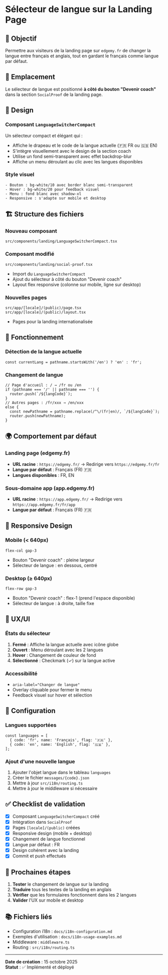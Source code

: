 # Sélecteur de langue sur la Landing Page

## 🎯 Objectif

Permettre aux visiteurs de la landing page sur `edgemy.fr` de changer la langue entre français et anglais, tout en gardant le français comme langue par défaut.

## 📍 Emplacement

Le sélecteur de langue est positionné **à côté du bouton "Devenir coach"** dans la section `SocialProof` de la landing page.

## 🎨 Design

### Composant `LanguageSwitcherCompact`

Un sélecteur compact et élégant qui :
- Affiche le drapeau et le code de la langue actuelle (🇫🇷 FR ou 🇬🇧 EN)
- S'intègre visuellement avec le design de la section coach
- Utilise un fond semi-transparent avec effet backdrop-blur
- Affiche un menu déroulant au clic avec les langues disponibles

### Style visuel
```tsx
- Bouton : bg-white/10 avec border blanc semi-transparent
- Hover : bg-white/20 pour feedback visuel
- Menu : fond blanc avec shadow-xl
- Responsive : s'adapte sur mobile et desktop
```

## 🏗️ Structure des fichiers

### Nouveau composant
```
src/components/landing/LanguageSwitcherCompact.tsx
```

### Composant modifié
```
src/components/landing/social-proof.tsx
```
- Import du `LanguageSwitcherCompact`
- Ajout du sélecteur à côté du bouton "Devenir coach"
- Layout flex responsive (colonne sur mobile, ligne sur desktop)

### Nouvelles pages
```
src/app/[locale]/(public)/page.tsx
src/app/[locale]/(public)/layout.tsx
```
- Pages pour la landing internationalisée

## 🔄 Fonctionnement

### Détection de la langue actuelle
```tsx
const currentLang = pathname.startsWith('/en') ? 'en' : 'fr';
```

### Changement de langue
```tsx
// Page d'accueil : / → /fr ou /en
if (pathname === '/' || pathname === '') {
  router.push(`/${langCode}`);
}
// Autres pages : /fr/xxx → /en/xxx
else {
  const newPathname = pathname.replace(/^\/(fr|en)/, `/${langCode}`);
  router.push(newPathname);
}
```

## 🌍 Comportement par défaut

### Landing page (edgemy.fr)
- **URL racine** : `https://edgemy.fr/` → Redirige vers `https://edgemy.fr/fr`
- **Langue par défaut** : Français (FR) 🇫🇷
- **Langues disponibles** : FR, EN

### Sous-domaine app (app.edgemy.fr)
- **URL racine** : `https://app.edgemy.fr/` → Redirige vers `https://app.edgemy.fr/fr/app`
- **Langue par défaut** : Français (FR) 🇫🇷

## 📱 Responsive Design

### Mobile (< 640px)
```tsx
flex-col gap-3
```
- Bouton "Devenir coach" : pleine largeur
- Sélecteur de langue : en dessous, centré

### Desktop (≥ 640px)
```tsx
flex-row gap-3
```
- Bouton "Devenir coach" : flex-1 (prend l'espace disponible)
- Sélecteur de langue : à droite, taille fixe

## 🎯 UX/UI

### États du sélecteur
1. **Fermé** : Affiche la langue actuelle avec icône globe
2. **Ouvert** : Menu déroulant avec les 2 langues
3. **Hover** : Changement de couleur de fond
4. **Sélectionné** : Checkmark (✓) sur la langue active

### Accessibilité
- `aria-label="Changer de langue"`
- Overlay cliquable pour fermer le menu
- Feedback visuel sur hover et sélection

## 🔧 Configuration

### Langues supportées
```tsx
const languages = [
  { code: 'fr', name: 'Français', flag: '🇫🇷' },
  { code: 'en', name: 'English', flag: '🇬🇧' },
];
```

### Ajout d'une nouvelle langue
1. Ajouter l'objet langue dans le tableau `languages`
2. Créer le fichier `messages/{code}.json`
3. Mettre à jour `src/i18n/routing.ts`
4. Mettre à jour le middleware si nécessaire

## ✅ Checklist de validation

- [x] Composant `LanguageSwitcherCompact` créé
- [x] Intégration dans `SocialProof`
- [x] Pages `[locale]/(public)` créées
- [x] Responsive design (mobile + desktop)
- [x] Changement de langue fonctionnel
- [x] Langue par défaut : FR
- [x] Design cohérent avec la landing
- [x] Commit et push effectués

## 🚀 Prochaines étapes

1. **Tester** le changement de langue sur la landing
2. **Traduire** tous les textes de la landing en anglais
3. **Vérifier** que les formulaires fonctionnent dans les 2 langues
4. **Valider** l'UX sur mobile et desktop

## 📚 Fichiers liés

- Configuration i18n : `docs/i18n-configuration.md`
- Exemples d'utilisation : `docs/i18n-usage-examples.md`
- Middleware : `middleware.ts`
- Routing : `src/i18n/routing.ts`

---

**Date de création** : 15 octobre 2025  
**Statut** : ✅ Implémenté et déployé
